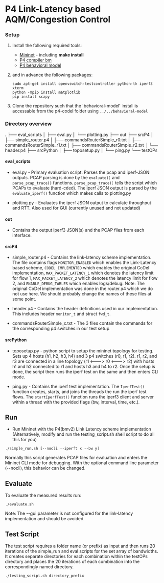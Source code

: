 # P4 Link-Latency based AQM/Congestion Control

### Setup
1. Install the following required tools:
    * [Mininet](https://github.com/mininet/mininet) - including **make install**
    * [P4 compiler bm](https://github.com/p4lang/p4c-bm)
    * [P4 behavioral model](https://github.com/p4lang/behavioral-model)

2. and in advance the following packages:
    ```
    sudo apt-get install openvswitch-testcontroller python-tk iperf3 xterm
    python -mpip install matplotlib
    pip install scapy
    ```
    
3. Clone the repository such that the 'behavioral-model' install is accessable from the p4-codel folder using `../../behavioral-model`


### Directory overview
.
├── eval\_scripts
│   ├── eval.py
│   └── plotting.py
├── out
├── srcP4
│   ├── simple\_router.p4
│   ├── commandsRouterSimple\_r0.txt
│   ├── commandsRouterSimple\_r1.txt
│   ├── commandsRouterSimple\_r2.txt
│   └── header.p4
├── srcPython
│   ├── toposetup.py
│   └── ping.py
└── testOPs

#### eval\_scripts
* eval.py - Primary evaluation script. Parses the pcap and iperf-JSON outputs. PCAP parsing is done by the `evaluate()` and `parse_pcap_trace()` functions. `parse_pcap_trace()` tells the script which PCAPs to evaluate (hard-cded). The iperf JSON output is parsed by the `evaluate_iperf()` function which makes calls to plotting.py

* plotting.py - Evaluates the iperf JSON output to calculate throughput and RTT. Also used for GUI (currently unused and not updated)

#### out
* Contains the output iperf3 JSON(s) and the PCAP files from each interface.

#### srcP4
* simple\_router.p4 - Contains the link-latency scheme implementation. The file contains flags `MONITOR_ENABLED` which enables the Link-Latency based scheme, `CODEL_IMPLEMENTED` which enables the original CoDel implementation, `MAX_PACKET_LATENCY_1` which denotes the latency limit for flow 1, `MAX_PACKET_LATENCY_2` which denotes the latency limit for flow 2, and `ENABLE_DEBUG_TABLES` which enables logs/debug. Note: The original CoDel implementation was done in the router.p4 which we do not use here. We should probably change the names of these files at some point.

* header.p4 - Contains the header definitions used in our implementation. This includes header `monitor_t` and struct `fwd_t`.

* commandsRouterSimple\_x.txt - The 3 files contain the commands for the corresponding p4 switches in our test setup. 

#### srcPython
* toposetup.py - python script to setup the mininet topology for testing. Sets up 4 hosts (h1, h2, h3, h4) and 3 p4 switches (r0, r1, r2). r1, r2, and r3 are connected in a line topology (r1 <---> r0 <---> r2) with hosts h1 and h2 connected to r1 and hosts h3 and h4 to r2. Once the setup is done, the script then runs the iperf test on the same and then enters CLI mode. 

* ping.py - Contains the iperf test implementation. The `IperfTest()` function creates, starts, and joins the threads the run the iperf test flows. The `startIperfTest()` function runs the iperf3 client and server within a thread with the provided flags (bw, interval, time, etc.).

## Run
* Run Mininet with the P4(bmv2) Link Latency scheme implementation (Alternatively, modify and run the testing\_script.sh shell script to do all this for you)
```
./simple_run.sh [--nocli --iperft x --bw y]
```
Normally this script generates PCAP files for evaluation and enters the Mininet CLI mode for debugging.
With the optional command line parameter (--nocli), this behavior can be changed.


## Evaluate
To evaluate the measured results run:
```
./evaluate.sh
```
Note: The --gui parameter is not configured for the link-latency implementation and should be avoided.

## Test Script
The test script requires a folder name (or prefix) as input and then runs 20 iterations of the simple\_run and eval scripts for the set array of bandwidths. It creates separate directories for each combination within the testOPs directory and places the 20 iterations of each combination into the correspondingly named directory.
```
./testing_script.sh directory_prefix
```

